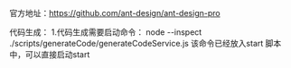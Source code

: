 官方地址：https://github.com/ant-design/ant-design-pro

代码生成：
    1.代码生成需要启动命令： node --inspect ./scripts/generateCode/generateCodeService.js
      该命令已经放入start 脚本中，可以直接启动start
      
